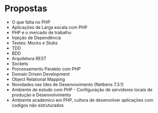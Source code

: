 # Propostas

- O que falta no PHP
- Aplicações de Larga escala com PHP
- PHP e o mercado de trabalho
- Injeção de Dependência
- Testes: Mocks e Stubs
- TDD
- BDD
- Arquitetura REST
- Sockets
- Processamento Paralelo com PHP
- Domain Driven Development
- Object Relational Mapping
- Novidades nas Ides de Desenvovimento  (Netbens 7.3.1)
- Ambiente de estudo com PHP - Configuração de servidores locais de produção e Desenvolvimento
- Ambiente academico em PHP, cultura de desenvolver aplicações com codigos não estruturados
